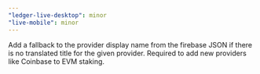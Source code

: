 ```yaml
---
"ledger-live-desktop": minor
"live-mobile": minor
---
```


Add a fallback to the provider display name from the firebase JSON if there is no translated title for the given provider. Required to add new providers like Coinbase to EVM staking.
